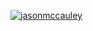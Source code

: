 [![jasonmccauley](https://circleci.com/gh/jasonmccauley/SSW_567.svg?style=svg)](https://app.circleci.com/pipelines/github/jasonmccauley/SSW_567?branch=main&filter=all)

